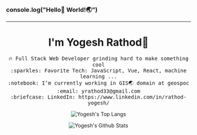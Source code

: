 ### console.log("Hello👋 World!🌏")
<hr></hr>
<h1 align="center">I'm Yogesh Rathod👦</h1>
<p align="center"> 
  <samp >
    🔥 Full Stack Web Developer grinding hard to make something cool  <br>
    :sparkles: Favorite Tech: JavaScript, Vue, React, machine learning ... <br>
    :notebook: I’m currently working in GIS🌏 domain at geospoc  <br>
    :email:	yrathod33@gmail.com <br>
    :briefcase: LinkedIn: https://www.linkedin.com/in/rathod-yogesh/ <br>
  </samp>
</p>

<p align="center">
<img align="center" src="https://github-readme-stats.vercel.app/api/top-langs/?username=yug33" alt="Yogesh's Top Langs">
</p>  


<p align="center">
<img align="center" src="https://github-readme-stats.vercel.app/api?username=yogi33&&show_icons=true" alt="Yogesh's Github Stats">
</p>  
